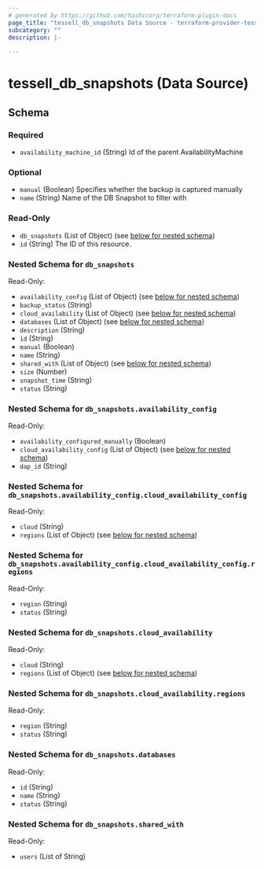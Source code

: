 ```yaml
---
# generated by https://github.com/hashicorp/terraform-plugin-docs
page_title: "tessell_db_snapshots Data Source - terraform-provider-tessell"
subcategory: ""
description: |-
  
---
```


# tessell_db_snapshots (Data Source)





<!-- schema generated by tfplugindocs -->
## Schema

### Required

- `availability_machine_id` (String) Id of the parent AvailabilityMachine

### Optional

- `manual` (Boolean) Specifies whether the backup is captured manually
- `name` (String) Name of the DB Snapshot to filter with

### Read-Only

- `db_snapshots` (List of Object) (see [below for nested schema](#nestedatt--db_snapshots))
- `id` (String) The ID of this resource.

<a id="nestedatt--db_snapshots"></a>
### Nested Schema for `db_snapshots`

Read-Only:

- `availability_config` (List of Object) (see [below for nested schema](#nestedobjatt--db_snapshots--availability_config))
- `backup_status` (String)
- `cloud_availability` (List of Object) (see [below for nested schema](#nestedobjatt--db_snapshots--cloud_availability))
- `databases` (List of Object) (see [below for nested schema](#nestedobjatt--db_snapshots--databases))
- `description` (String)
- `id` (String)
- `manual` (Boolean)
- `name` (String)
- `shared_with` (List of Object) (see [below for nested schema](#nestedobjatt--db_snapshots--shared_with))
- `size` (Number)
- `snapshot_time` (String)
- `status` (String)

<a id="nestedobjatt--db_snapshots--availability_config"></a>
### Nested Schema for `db_snapshots.availability_config`

Read-Only:

- `availability_configured_manually` (Boolean)
- `cloud_availability_config` (List of Object) (see [below for nested schema](#nestedobjatt--db_snapshots--availability_config--cloud_availability_config))
- `dap_id` (String)

<a id="nestedobjatt--db_snapshots--availability_config--cloud_availability_config"></a>
### Nested Schema for `db_snapshots.availability_config.cloud_availability_config`

Read-Only:

- `cloud` (String)
- `regions` (List of Object) (see [below for nested schema](#nestedobjatt--db_snapshots--availability_config--cloud_availability_config--regions))

<a id="nestedobjatt--db_snapshots--availability_config--cloud_availability_config--regions"></a>
### Nested Schema for `db_snapshots.availability_config.cloud_availability_config.regions`

Read-Only:

- `region` (String)
- `status` (String)




<a id="nestedobjatt--db_snapshots--cloud_availability"></a>
### Nested Schema for `db_snapshots.cloud_availability`

Read-Only:

- `cloud` (String)
- `regions` (List of Object) (see [below for nested schema](#nestedobjatt--db_snapshots--cloud_availability--regions))

<a id="nestedobjatt--db_snapshots--cloud_availability--regions"></a>
### Nested Schema for `db_snapshots.cloud_availability.regions`

Read-Only:

- `region` (String)
- `status` (String)



<a id="nestedobjatt--db_snapshots--databases"></a>
### Nested Schema for `db_snapshots.databases`

Read-Only:

- `id` (String)
- `name` (String)
- `status` (String)


<a id="nestedobjatt--db_snapshots--shared_with"></a>
### Nested Schema for `db_snapshots.shared_with`

Read-Only:

- `users` (List of String)

